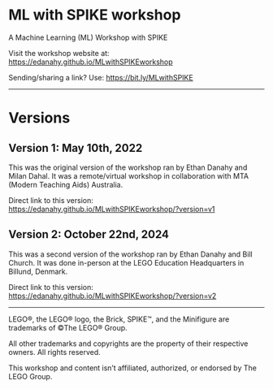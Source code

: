 # ML with SPIKE workshop

A Machine Learning (ML) Workshop with SPIKE

Visit the workshop website at: https://edanahy.github.io/MLwithSPIKEworkshop

Sending/sharing a link? Use: https://bit.ly/MLwithSPIKE

---

# Versions

## Version 1: May 10th, 2022

This was the original version of the workshop ran by Ethan Danahy and Milan Dahal. It was a remote/virtual workshop in collaboration with MTA (Modern Teaching Aids) Australia.

Direct link to this version: https://edanahy.github.io/MLwithSPIKEworkshop/?version=v1

## Version 2: October 22nd, 2024

This was a second version of the workshop ran by Ethan Danahy and Bill Church.  It was done in-person at the LEGO Education Headquarters in Billund, Denmark.

Direct link to this version: https://edanahy.github.io/MLwithSPIKEworkshop/?version=v2

---

LEGO®, the LEGO® logo, the Brick, SPIKE™, and the Minifigure are trademarks of ©The LEGO® Group.

All other trademarks and copyrights are the property of their respective owners. All rights reserved.

This workshop and content isn’t affiliated, authorized, or endorsed by The LEGO Group.
